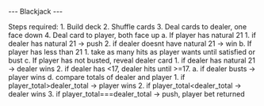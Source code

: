 --- Blackjack ---

Steps required: 
	<!-- 0. Player places bet -->
	1. Build deck
	2. Shuffle cards
	3. Deal cards to dealer, one face down
	4. Deal card to player, both face up
		a. If player has natural 21
			1. if dealer has natural 21 -> push
			2. if dealer doesnt have natural 21 -> win
		b. If player has less than 21
			1. take as many hits as player wants until satisfied or bust
		c. If player has not busted, reveal dealer card
			1. if dealer has natural 21 -> dealer wins
			2. if dealer has <17, dealer hits until >=17.
				a. if dealer busts -> player wins
		d. compare totals of dealer and player
			1. if player_total>dealer_total -> player wins
			2. if player_total<dealer_total -> dealer wins
			3. if player_total===dealer_total -> push, player bet returned